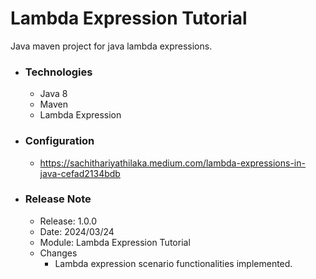 # Lambda Expression Tutorial
Java maven project for java lambda expressions.

* ### Technologies
  * Java 8
  * Maven
  * Lambda Expression

* ### Configuration
  * https://sachithariyathilaka.medium.com/lambda-expressions-in-java-cefad2134bdb
  
* ### Release Note

  * Release: 1.0.0 
  * Date: 2024/03/24 
  * Module: Lambda Expression Tutorial 
  * Changes
    * Lambda expression scenario functionalities implemented.


